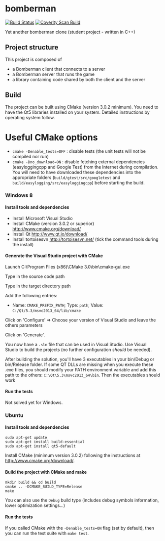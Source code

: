 bomberman
=========

[![Build Status](https://travis-ci.org/Neki/bomberman.svg?branch=master)](https://travis-ci.org/Neki/bomberman)
[![Coverity Scan Build](https://scan.coverity.com/projects/3081/badge.svg)](https://scan.coverity.com/projects/3081)

Yet another bomberman clone (student project - written in C++)

## Project structure

This project is composed of
* a Bomberman client that connects to a server
* a Bomberman server that runs the game
* a library containing code shared by both the client and the server

## Build

The project can be built using CMake (version 3.0.2 minimum). You need to have the Qt5 libraries installed on your system. Detailed instructions by operating system follow.

# Useful CMake options

* `cmake -Denable_tests=OFF` : disable tests (the unit tests will not be compiled nor run)
* `cmake -Dno_download=ON` : disable fetching external dependencies (easyloggingcpp and Google Test) from the Internet during compilation. You will need to have downloaded these dependencies into the appropriate folders (`build/gtest/src/googletest` and `build/easylogging/src/easyloggingcpp`) before starting the build.

### Windows 8

#### Install tools and dependencies

* Install Microsoft Visual Studio
* Install CMake (version 3.0.2 or superior) http://www.cmake.org/download/
* Install Qt http://www.qt.io/download/
* Install tortoisesvn http://tortoisesvn.net/ (tick the command tools during the install)

#### Generate the Visual Studio project with CMake

Launch C:\Program Files (x86)\CMake 3.0\bin\cmake-gui.exe

Type in the source code path

Type in the target directory path

Add the following entries:
* Name: `CMAKE_PREFIX_PATH`; Type: `path`; Value: `C:/Qt/5.3/msvc2013_64/lib/cmake`

Click on 'Configure' => Choose your version of Visual Studio and leave the others parameters

Click on 'Generate'.

You now have a `.sln` file that can be used in Visual Studio. Use Visual Studio to build the projects (no further configuration *should* be needed).

After building the solution, you'll have 3 executables in your bin/Debug or bin/Release folder. If some QT DLLs are missing when you execute these .exe files, you should modify your PATH environment variable and add this path to the others: `C:\Qt\5.3\msvc2013_64\bin`. Then the executables should work

#### Run the tests

Not solved yet for Windows.


### Ubuntu

#### Install tools and dependencies

```
sudo apt-get update
sudo apt-get install build-essential
sudo apt-get install qt5-default
```

Install CMake (minimum version 3.0.2) following the instructions at http://www.cmake.org/download/.

#### Build the project with CMake and make

```
mkdir build && cd build
cmake .. -DCMAKE_BUILD_TYPE=Release
make
```

You can also use the `Debug` build type (includes debug symbols information, lower optimization settings...)

#### Run the tests

If you called CMake with the `-Denable_tests=ON` flag (set by default), then you can run the test suite with `make test`.

